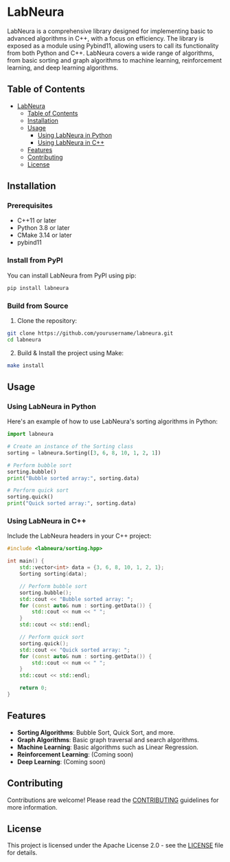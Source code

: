 # LabNeura

LabNeura is a comprehensive library designed for implementing basic to advanced algorithms in C++, with a focus on efficiency. The library is exposed as a module using Pybind11, allowing users to call its functionality from both Python and C++. LabNeura covers a wide range of algorithms, from basic sorting and graph algorithms to machine learning, reinforcement learning, and deep learning algorithms.

## Table of Contents

- [LabNeura](#labneura)
  - [Table of Contents](#table-of-contents)
  - [Installation](#installation)
  - [Usage](#usage)
    - [Using LabNeura in Python](#using-labneura-in-python)
    - [Using LabNeura in C++](#using-labneura-in-c)
  - [Features](#features)
  - [Contributing](#contributing)
  - [License](#license)

## Installation

### Prerequisites

- C++11 or later
- Python 3.8 or later
- CMake 3.14 or later
- pybind11

### Install from PyPI

You can install LabNeura from PyPI using pip:

```sh
pip install labneura
```

### Build from Source

1. Clone the repository:

```sh
git clone https://github.com/yourusername/labneura.git
cd labneura
```

2. Build & Install the project using Make:

```sh
make install
```

## Usage

### Using LabNeura in Python

Here's an example of how to use LabNeura's sorting algorithms in Python:

```python
import labneura

# Create an instance of the Sorting class
sorting = labneura.Sorting([3, 6, 8, 10, 1, 2, 1])

# Perform bubble sort
sorting.bubble()
print("Bubble sorted array:", sorting.data)

# Perform quick sort
sorting.quick()
print("Quick sorted array:", sorting.data)
```

### Using LabNeura in C++

Include the LabNeura headers in your C++ project:

```cpp
#include <labneura/sorting.hpp>

int main() {
    std::vector<int> data = {3, 6, 8, 10, 1, 2, 1};
    Sorting sorting(data);

    // Perform bubble sort
    sorting.bubble();
    std::cout << "Bubble sorted array: ";
    for (const auto& num : sorting.getData()) {
        std::cout << num << " ";
    }
    std::cout << std::endl;

    // Perform quick sort
    sorting.quick();
    std::cout << "Quick sorted array: ";
    for (const auto& num : sorting.getData()) {
        std::cout << num << " ";
    }
    std::cout << std::endl;

    return 0;
}
```

## Features

- **Sorting Algorithms**: Bubble Sort, Quick Sort, and more.
- **Graph Algorithms**: Basic graph traversal and search algorithms.
- **Machine Learning**: Basic algorithms such as Linear Regression.
- **Reinforcement Learning**: (Coming soon)
- **Deep Learning**: (Coming soon)

## Contributing

Contributions are welcome! Please read the [CONTRIBUTING](CONTRIBUTING.md) guidelines for more information.

## License

This project is licensed under the Apache License 2.0 - see the [LICENSE](LICENSE) file for details.
